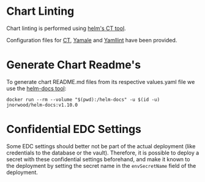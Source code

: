 # Chart Linting

Chart linting is performed using [helm's CT tool](https://github.com/helm/chart-testing).

Configuration files for [CT](../../ct.yaml), [Yamale](../../chart_schema.yaml) and [Yamllint](../../lintconf.yaml) have been provided. 

# Generate Chart Readme's

To generate chart README.md files from its respective values.yaml file we use the [helm-docs tool](https://github.com/norwoodj/helm-docs):

```shell
docker run --rm --volume "$(pwd):/helm-docs" -u $(id -u) jnorwood/helm-docs:v1.10.0
```

# Confidential EDC Settings

Some EDC settings should better not be part of the actual deployment (like credentials to the database or the vault). Therefore, it is possible to deploy a secret with these confidential settings beforehand, and make it known to the deployment by setting the secret name in the `envSecretName` field of the deployment.
